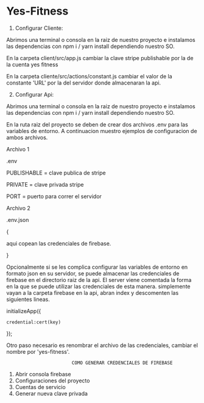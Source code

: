 # Yes-Fitness
1. Configurar Cliente:

Abrimos una terminal o consola en la raiz de nuestro proyecto e instalamos las dependencias con npm i / yarn install dependiendo nuestro SO.

En la carpeta client/src/app.js cambiar la clave stripe publishable por la de la cuenta yes fitness

En la carpeta cliente/src/actions/constant.js cambiar el valor de la constante 'URL' por la del servidor donde almacenaran la api.

2. Configurar Api:

Abrimos una terminal o consola en la raiz de nuestro proyecto e instalamos las dependencias con npm i / yarn install dependiendo nuestro SO.

En la ruta raiz del proyecto se deben de crear dos archivos .env para las variables de entorno. A continuacion muestro
ejemplos de configuracion de ambos archivos.

Archivo 1

.env

PUBLISHABLE = clave publica de stripe

PRIVATE = clave privada stripe

PORT =  puerto para correr el servidor

Archivo 2

.env.json

{

aqui copean las credenciales de firebase.

}

Opcionalmente si se les complica configurar las variables de entorno en formato json en su servidor,
se puede almacenar las credenciales de firebase en el directorio raiz de la api. El server viene comentada la forma
en la que se puede utilizar las credenciales de esta manera. simplemente vayan a la carpeta firebase en la api, abran index
y descomenten las siguientes lineas.

initializeApp({

    credential:cert(key)
    
});

Otro paso necesario es renombrar el archivo de las credenciales, cambiar el nombre por 'yes-fitness'.

                            COMO GENERAR CREDENCIALES DE FIREBASE
1. Abrir consola firebase
2. Configuraciones del proyecto
3. Cuentas de servicio
4. Generar nueva clave privada
